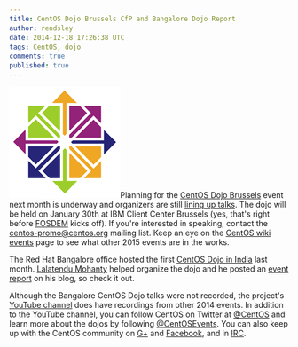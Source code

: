 ```yaml
---
title: CentOS Dojo Brussels CfP and Bangalore Dojo Report
author: rendsley
date: 2014-12-18 17:26:38 UTC
tags: CentOS, dojo
comments: true
published: true
---
```


![](/images/blog/CentOS_200x.png)Planning for the [CentOS Dojo Brussels](http://wiki.centos.org/Events/Dojo/Brussels2015) event next month is underway and organizers are still [lining up talks](http://lists.centos.org/pipermail/centos-promo/2014-December/001492.html). The dojo will be held on January 30th at IBM Client Center Brussels (yes, that's right before [FOSDEM](https://fosdem.org/2015/) kicks off). If you're interested in speaking, contact the [centos-promo@centos.org](mailto:centos-promo@centos.org ) mailing list. Keep an eye on the [CentOS wiki events](http://wiki.centos.org/Events) page to see what other 2015 events are in the works.

The Red Hat Bangalore office hosted the first [CentOS Dojo in India](http://wiki.centos.org/Events/Dojo/Bangalore2014) last month. [Lalatendu Mohanty](https://twitter.com/lalatenduM) helped organize the dojo and he posted an [event report](http://lalatendumohanty.wordpress.com/2014/12/17/bangalore-centos-dojo-2014/) on his blog, so check it out. 

Although the Bangalore CentOS Dojo talks were not recorded, the project's [YouTube channel](https://www.youtube.com/user/TheCentOSProject) does have recordings from other 2014 events.
In addition to the YouTube channel, you can follow CentOS on Twitter at [@CentOS](https://twitter.com/centos) and learn more about the dojos by following [@CentOSEvents](https://twitter.com/centosevents). You can also keep up with the CentOS community on [G+](https://plus.google.com/u/0/b/113258037797946990391/+CentOS/posts) and [Facebook](https://www.facebook.com/groups/centosproject/), and in [IRC](http://wiki.centos.org/irc).
